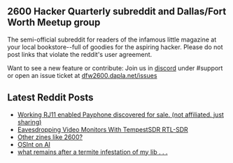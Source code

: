 ## 2600 Hacker Quarterly subreddit and Dallas/Fort Worth Meetup group
The semi-official subreddit for readers of the infamous little magazine at your local bookstore--full of goodies for the aspiring hacker. Please do not post links that violate the reddit's user agreement.

Want to see a new feature or contribute: 
Join us in [discord](https://dfw2600.dapla.net/chat) under #support or open an issue ticket at [dfw2600.dapla.net/issues](https://dfw2600.dapla.net/issues)

## Latest Reddit Posts
<!-- BLOG-POST-LIST:START -->
- [Working RJ11 enabled Payphone discovered for sale. (not affiliated. just sharing)](https://www.reddit.com/r/2600/comments/wqf6cu/working_rj11_enabled_payphone_discovered_for_sale/)
- [Eavesdropping Video Monitors With TempestSDR RTL-SDR](https://www.reddit.com/r/2600/comments/wou2u7/eavesdropping_video_monitors_with_tempestsdr/)
- [Other zines like 2600?](https://www.reddit.com/r/2600/comments/wkof7r/other_zines_like_2600/)
- [OSInt on AI](https://www.reddit.com/r/2600/comments/wcce3z/osint_on_ai/)
- [what remains after a termite infestation of my lib . . .](https://www.reddit.com/r/2600/comments/w9y1cj/what_remains_after_a_termite_infestation_of_my_lib/)
<!-- BLOG-POST-LIST:END -->
